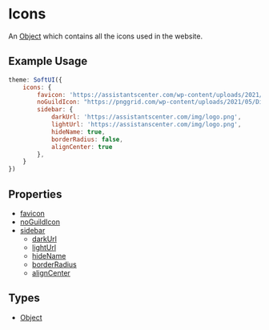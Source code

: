 # Icons
An [Object](https://developer.mozilla.org/en-US/docs/Web/JavaScript/Reference/Global_Objects/Object) which contains all the icons used in the website.

## Example Usage
```js
theme: SoftUI({
    icons: {
        favicon: 'https://assistantscenter.com/wp-content/uploads/2021/11/cropped-cropped-logov6.png',
        noGuildIcon: "https://pnggrid.com/wp-content/uploads/2021/05/Discord-Logo-Circle-1024x1024.png",
        sidebar: {
            darkUrl: 'https://assistantscenter.com/img/logo.png',
            lightUrl: 'https://assistanscenter.com/img/logo.png',
            hideName: true,
            borderRadius: false,
            alignCenter: true
        },
    }
})
```

## Properties
* [favicon](/docs/icons/favicon)
* [noGuildIcon](/docs/icons/noGuildIcon)
* [sidebar](/docs/icons/sidebar/)
    * [darkUrl](/docs/icons/sidebar/darkUrl)
    * [lightUrl](/docs/icons/sidebar/lightUrl)
    * [hideName](/docs/icons/sidebar/hideName)
    * [borderRadius](/docs/icons/sidebar/borderRadius)
    * [alignCenter](/docs/icons/sidebar/alignCenter)

## Types
- [Object](https://developer.mozilla.org/en-US/docs/Web/JavaScript/Reference/Global_Objects/Object)